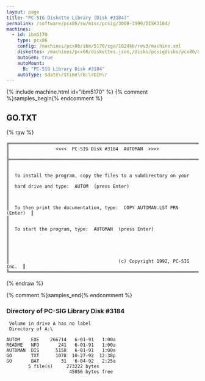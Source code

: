 ```yaml
---
layout: page
title: "PC-SIG Diskette Library (Disk #3184)"
permalink: /software/pcx86/sw/misc/pcsig/3000-3999/DISK3184/
machines:
  - id: ibm5170
    type: pcx86
    config: /machines/pcx86/ibm/5170/cga/1024kb/rev3/machine.xml
    diskettes: /machines/pcx86/diskettes.json,/disks/pcsigdisks/pcx86/diskettes.json
    autoGen: true
    autoMount:
      B: "PC-SIG Library Disk #3184"
    autoType: $date\r$time\rB:\rDIR\r
---
```


{% include machine.html id="ibm5170" %}
{% comment %}samples_begin{% endcomment %}

## GO.TXT

{% raw %}
```
╔═════════════════════════════════════════════════════════════════════════╗
║                 <<<<  PC-SIG Disk #3184  AUTOMAN  >>>>                  ║
╠═════════════════════════════════════════════════════════════════════════╣
║                                                                         ║
║  To install the program, copy the files to a subdirectory on your       ║
║  hard drive and type:  AUTOM  (press Enter)                             ║
║                                                                         ║
║  To then print the documentation, type:  COPY AUTOMAN.LST PRN  (Enter)  ║
║                                                                         ║
║  To start the program, type:  AUTOMAN  (press Enter)                    ║
║                                                                         ║
║                                                                         ║
║                                        (c) Copyright 1992, PC-SIG Inc.  ║
╚═════════════════════════════════════════════════════════════════════════╝
```
{% endraw %}

{% comment %}samples_end{% endcomment %}

### Directory of PC-SIG Library Disk #3184

     Volume in drive A has no label
     Directory of A:\

    AUTOM    EXE    266714   6-01-91   1:00a
    README   NFO       241   6-01-91   1:00a
    AUTOMAN  DIS      5158   6-01-91   1:00a
    GO       TXT      1078  10-27-92  12:38p
    GO       BAT        31   6-04-92   2:25a
            5 file(s)     273222 bytes
                           45056 bytes free
